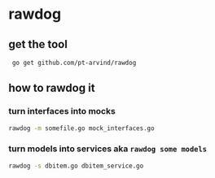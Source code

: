 rawdog
======

## get the tool
```bash
 go get github.com/pt-arvind/rawdog
 ```

## how to rawdog it

### turn interfaces into mocks
```bash
rawdog -m somefile.go mock_interfaces.go

```

### turn models into services aka `rawdog some models`
```bash
rawdog -s dbitem.go dbitem_service.go

```

